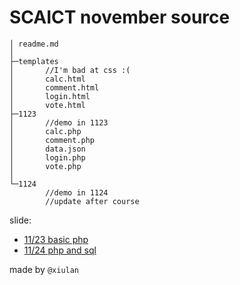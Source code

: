 # SCAICT november source

```
│ readme.md
│
├─templates
│       //I'm bad at css :(
│       calc.html
│       comment.html
│       login.html
│       vote.html
├─1123
│       //demo in 1123
│       calc.php
│       comment.php
│       data.json
│       login.php
│       vote.php
│
└─1124
        //demo in 1124
        //update after course
```

slide:
- [11/23 basic php](https://www.canva.com/design/DAGU3b-hEuo/8a5fly1z0KekKUuQoPDNow/view)
- [11/24 php and sql](#)

made by `@xiulan`

